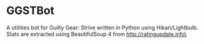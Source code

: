 # GGSTBot

A utilities bot for Guilty Gear: Strive written in Python using Hikari/Lightbulb.\
Stats are extracted using BeautifulSoup 4 from http://ratingupdate.info\